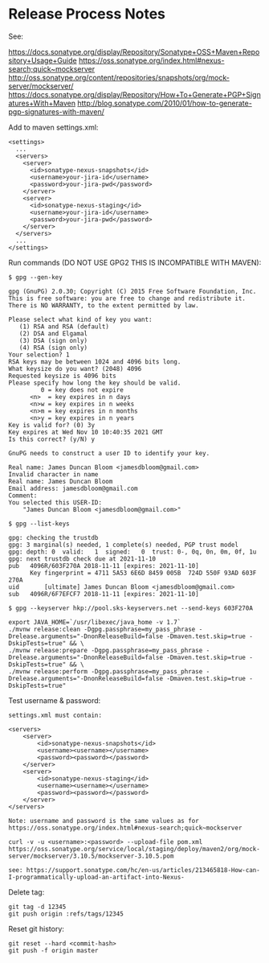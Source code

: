 Release Process Notes
=====================

See:

https://docs.sonatype.org/display/Repository/Sonatype+OSS+Maven+Repository+Usage+Guide
https://oss.sonatype.org/index.html#nexus-search;quick~mockserver
http://oss.sonatype.org/content/repositories/snapshots/org/mock-server/mockserver/
https://docs.sonatype.org/display/Repository/How+To+Generate+PGP+Signatures+With+Maven
http://blog.sonatype.com/2010/01/how-to-generate-pgp-signatures-with-maven/

Add to maven settings.xml:

    <settings>
      ...
      <servers>
        <server>
          <id>sonatype-nexus-snapshots</id>
          <username>your-jira-id</username>
          <password>your-jira-pwd</password>
        </server>
        <server>
          <id>sonatype-nexus-staging</id>
          <username>your-jira-id</username>
          <password>your-jira-pwd</password>
        </server>
      </servers>
      ...
    </settings>

Run commands (DO NOT USE GPG2 THIS IS INCOMPATIBLE WITH MAVEN):

    $ gpg --gen-key
    
    gpg (GnuPG) 2.0.30; Copyright (C) 2015 Free Software Foundation, Inc.
    This is free software: you are free to change and redistribute it.
    There is NO WARRANTY, to the extent permitted by law.
    
    Please select what kind of key you want:
       (1) RSA and RSA (default)
       (2) DSA and Elgamal
       (3) DSA (sign only)
       (4) RSA (sign only)
    Your selection? 1
    RSA keys may be between 1024 and 4096 bits long.
    What keysize do you want? (2048) 4096
    Requested keysize is 4096 bits       
    Please specify how long the key should be valid.
             0 = key does not expire
          <n>  = key expires in n days
          <n>w = key expires in n weeks
          <n>m = key expires in n months
          <n>y = key expires in n years
    Key is valid for? (0) 3y
    Key expires at Wed Nov 10 10:40:35 2021 GMT
    Is this correct? (y/N) y
                            
    GnuPG needs to construct a user ID to identify your key.
    
    Real name: James Duncan Bloom <jamesdbloom@gmail.com>
    Invalid character in name                            
    Real name: James Duncan Bloom
    Email address: jamesdbloom@gmail.com
    Comment:                            
    You selected this USER-ID:
        "James Duncan Bloom <jamesdbloom@gmail.com>"
    
    $ gpg --list-keys
    
    gpg: checking the trustdb
    gpg: 3 marginal(s) needed, 1 complete(s) needed, PGP trust model
    gpg: depth: 0  valid:   1  signed:   0  trust: 0-, 0q, 0n, 0m, 0f, 1u
    gpg: next trustdb check due at 2021-11-10
    pub   4096R/603F270A 2018-11-11 [expires: 2021-11-10]
          Key fingerprint = 4711 5A53 6E6D 8459 005B  724D 550F 93AD 603F 270A
    uid       [ultimate] James Duncan Bloom <jamesdbloom@gmail.com>
    sub   4096R/6F7EFCF7 2018-11-11 [expires: 2021-11-10]
    
    $ gpg --keyserver hkp://pool.sks-keyservers.net --send-keys 603F270A 
    
    export JAVA_HOME=`/usr/libexec/java_home -v 1.7`
    ./mvnw release:clean -Dgpg.passphrase=my_pass_phrase -Drelease.arguments="-DnonReleaseBuild=false -Dmaven.test.skip=true -DskipTests=true" && \
    ./mvnw release:prepare -Dgpg.passphrase=my_pass_phrase -Drelease.arguments="-DnonReleaseBuild=false -Dmaven.test.skip=true -DskipTests=true" && \
    ./mvnw release:perform -Dgpg.passphrase=my_pass_phrase -Drelease.arguments="-DnonReleaseBuild=false -Dmaven.test.skip=true -DskipTests=true"
    
Test username & password:
    
    settings.xml must contain:
    
    <servers>
        <server>
            <id>sonatype-nexus-snapshots</id>
            <username><username></username>
            <password><password></password>
        </server>
        <server>
            <id>sonatype-nexus-staging</id>
            <username><username></username>
            <password><password></password>
        </server>
    </servers>
    
    Note: username and password is the same values as for https://oss.sonatype.org/index.html#nexus-search;quick~mockserver
    
    curl -v -u <username>:<password> --upload-file pom.xml https://oss.sonatype.org/service/local/staging/deploy/maven2/org/mock-server/mockserver/3.10.5/mockserver-3.10.5.pom
    
    see: https://support.sonatype.com/hc/en-us/articles/213465818-How-can-I-programmatically-upload-an-artifact-into-Nexus-
    
Delete tag:

    git tag -d 12345
    git push origin :refs/tags/12345
    
Reset git history:

    git reset --hard <commit-hash>
    git push -f origin master
